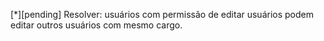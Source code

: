 [*][pending] Resolver: usuários com permissão de editar usuários podem editar outros usuários com mesmo cargo.
